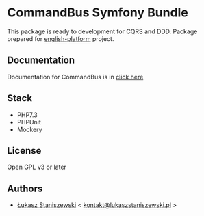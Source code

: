 # CommandBus Symfony Bundle

This package is ready to development for CQRS and DDD. 
Package prepared for [english-platform](https://github.com/ferdyrurka/english-platform) project.

## Documentation

Documentation for CommandBus is in [click here](Resources/docs/index.md) 

## Stack

* PHP7.3
* PHPUnit
* Mockery

## License 

Open GPL v3 or later

## Authors

* [Łukasz Staniszewski](http://lukaszstaniszewski.pl) < kontakt@lukaszstaniszewski.pl >
